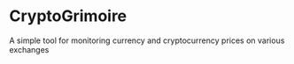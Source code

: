 # CryptoGrimoire
A simple tool for monitoring currency and cryptocurrency prices on various exchanges
